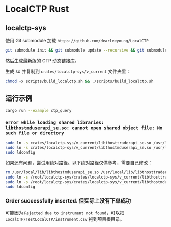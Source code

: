 # LocalCTP Rust

## localctp-sys

使用 Git submodule 加载 `https://github.com/dearleeyoung/LocalCTP`

```sh
git submodule init && git submodule update --recursive && git submodule update --remote
```

然后生成最新版的 CTP 动态链接库。

生成 so 并复制到 `crates/localctp-sys/v_current` 文件夹里：

```sh
chmod +x scripts/build_localctp.sh && ./scripts/build_localctp.sh
```

## 运行示例

```sh
cargo run --example ctp_query
```

### `error while loading shared libraries: libthostmduserapi_se.so: cannot open shared object file: No such file or directory`

```sh
sudo ln -s crates/localctp-sys/v_current/libthosttraderapi_se.so /usr/local/lib/
sudo ln -s crates/localctp-sys/v_current/libthostmduserapi_se.so /usr/local/lib/
sudo ldconfig
```

如果还有问题，尝试用绝对路径。以下绝对路径仅供参考，需要自己修改：

```sh
rm /usr/local/lib/libthostmduserapi_se.so /usr/local/lib/libthosttraderapi_se.so
sudo ln -s /root/localctp-sys/crates/localctp-sys/v_current/libthosttraderapi_se.so /usr/local/lib/
sudo ln -s /root/localctp-sys/crates/localctp-sys/v_current/libthostmduserapi_se.so /usr/local/lib/
sudo ldconfig
```

### Order successfully inserted. 但实际上没有下单成功

可能因为 `Rejected due to instrument not found`，可以把 `LocalCTP/TestLocalCTP/instrument.csv` 拖到项目根目录。
